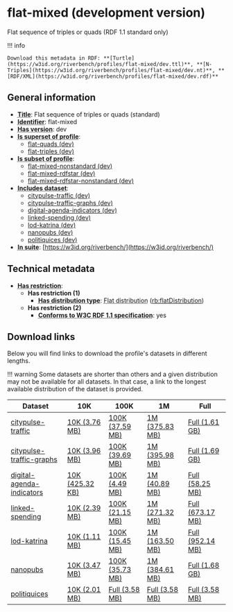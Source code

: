 # flat-mixed (development version)

Flat sequence of triples or quads (RDF 1.1 standard only)

!!! info

    Download this metadata in RDF: **[Turtle](https://w3id.org/riverbench/profiles/flat-mixed/dev.ttl)**, **[N-Triples](https://w3id.org/riverbench/profiles/flat-mixed/dev.nt)**, **[RDF/XML](https://w3id.org/riverbench/profiles/flat-mixed/dev.rdf)**



## General information

- **<abbr title="A name given to the resource.">Title</abbr>**: Flat sequence of triples or quads (standard)
- **<abbr title="An unambiguous reference to the resource within a given context.">Identifier</abbr>**: flat-mixed
- **<abbr title="Version tag of an artifact">Has version</abbr>**: dev
- **<abbr title="Indicates that this profile contains all datasets of the other profile">Is superset of profile</abbr>**: 
    - [flat-quads (dev)](https://w3id.org/riverbench/profiles/flat-quads/dev)
    - [flat-triples (dev)](https://w3id.org/riverbench/profiles/flat-triples/dev)
- **<abbr title="Indicates that this profile's datasets are all in the other profile">Is subset of profile</abbr>**: 
    - [flat-mixed-nonstandard (dev)](https://w3id.org/riverbench/profiles/flat-mixed-nonstandard/dev)
    - [flat-mixed-rdfstar (dev)](https://w3id.org/riverbench/profiles/flat-mixed-rdfstar/dev)
    - [flat-mixed-rdfstar-nonstandard (dev)](https://w3id.org/riverbench/profiles/flat-mixed-rdfstar-nonstandard/dev)
- **<abbr title="Indicates which datasets are included in the profile">Includes dataset</abbr>**: 
    - [citypulse-traffic (dev)](https://w3id.org/riverbench/datasets/citypulse-traffic/dev)
    - [citypulse-traffic-graphs (dev)](https://w3id.org/riverbench/datasets/citypulse-traffic-graphs/dev)
    - [digital-agenda-indicators (dev)](https://w3id.org/riverbench/datasets/digital-agenda-indicators/dev)
    - [linked-spending (dev)](https://w3id.org/riverbench/datasets/linked-spending/dev)
    - [lod-katrina (dev)](https://w3id.org/riverbench/datasets/lod-katrina/dev)
    - [nanopubs (dev)](https://w3id.org/riverbench/datasets/nanopubs/dev)
    - [politiquices (dev)](https://w3id.org/riverbench/datasets/politiquices/dev)
- **<abbr title="Indicates the benchmark suite to which a dataset or profile belongs">In suite</abbr>**: [https://w3id.org/riverbench/](https://w3id.org/riverbench/)

## Technical metadata

- **<abbr title="Has profile restriction. The restrictions are joined with the AND operator.">Has restriction</abbr>**: 
    - **Has restriction (1)**    
        - **<abbr title="Indicates the type of RiverBench dataset distribution">Has distribution type</abbr>**: <abbr title="The dataset is distributed as a single flat file.">Flat distribution</abbr> ([rb:flatDistribution](https://w3id.org/riverbench/schema/metadata#flatDistribution))
    - **Has restriction (2)**    
        - **<abbr title="Whether the dataset is RDF 1.1-compliant, i.e., does not use any non-standard features, like generalized triples.">Conforms to W3C RDF 1.1 specification</abbr>**: yes


## Download links

Below you will find links to download the profile's datasets in different lengths.

!!! warning
    Some datasets are shorter than others and a given distribution may not be available for all datasets.
    In that case, a link to the longest available distribution of the dataset is provided.

Dataset | 10K | 100K | 1M | Full
--- | --- | --- | --- | ---
[citypulse-traffic](https://w3id.org/riverbench/datasets/citypulse-traffic/dev) | [10K (3.76 MB)](https://w3id.org/riverbench/datasets/citypulse-traffic/dev/files/flat_10K.nt.gz) | [100K (37.59 MB)](https://w3id.org/riverbench/datasets/citypulse-traffic/dev/files/flat_100K.nt.gz) | [1M (375.83 MB)](https://w3id.org/riverbench/datasets/citypulse-traffic/dev/files/flat_1M.nt.gz) | [Full (1.61 GB)](https://w3id.org/riverbench/datasets/citypulse-traffic/dev/files/flat_full.nt.gz)
[citypulse-traffic-graphs](https://w3id.org/riverbench/datasets/citypulse-traffic-graphs/dev) | [10K (3.96 MB)](https://w3id.org/riverbench/datasets/citypulse-traffic-graphs/dev/files/flat_10K.nq.gz) | [100K (39.69 MB)](https://w3id.org/riverbench/datasets/citypulse-traffic-graphs/dev/files/flat_100K.nq.gz) | [1M (395.98 MB)](https://w3id.org/riverbench/datasets/citypulse-traffic-graphs/dev/files/flat_1M.nq.gz) | [Full (1.69 GB)](https://w3id.org/riverbench/datasets/citypulse-traffic-graphs/dev/files/flat_full.nq.gz)
[digital-agenda-indicators](https://w3id.org/riverbench/datasets/digital-agenda-indicators/dev) | [10K (425.32 KB)](https://w3id.org/riverbench/datasets/digital-agenda-indicators/dev/files/flat_10K.nt.gz) | [100K (4.49 MB)](https://w3id.org/riverbench/datasets/digital-agenda-indicators/dev/files/flat_100K.nt.gz) | [1M (40.89 MB)](https://w3id.org/riverbench/datasets/digital-agenda-indicators/dev/files/flat_1M.nt.gz) | [Full (58.25 MB)](https://w3id.org/riverbench/datasets/digital-agenda-indicators/dev/files/flat_full.nt.gz)
[linked-spending](https://w3id.org/riverbench/datasets/linked-spending/dev) | [10K (2.39 MB)](https://w3id.org/riverbench/datasets/linked-spending/dev/files/flat_10K.nt.gz) | [100K (21.15 MB)](https://w3id.org/riverbench/datasets/linked-spending/dev/files/flat_100K.nt.gz) | [1M (271.32 MB)](https://w3id.org/riverbench/datasets/linked-spending/dev/files/flat_1M.nt.gz) | [Full (673.17 MB)](https://w3id.org/riverbench/datasets/linked-spending/dev/files/flat_full.nt.gz)
[lod-katrina](https://w3id.org/riverbench/datasets/lod-katrina/dev) | [10K (1.11 MB)](https://w3id.org/riverbench/datasets/lod-katrina/dev/files/flat_10K.nt.gz) | [100K (15.45 MB)](https://w3id.org/riverbench/datasets/lod-katrina/dev/files/flat_100K.nt.gz) | [1M (163.50 MB)](https://w3id.org/riverbench/datasets/lod-katrina/dev/files/flat_1M.nt.gz) | [Full (952.14 MB)](https://w3id.org/riverbench/datasets/lod-katrina/dev/files/flat_full.nt.gz)
[nanopubs](https://w3id.org/riverbench/datasets/nanopubs/dev) | [10K (3.47 MB)](https://w3id.org/riverbench/datasets/nanopubs/dev/files/flat_10K.nq.gz) | [100K (35.73 MB)](https://w3id.org/riverbench/datasets/nanopubs/dev/files/flat_100K.nq.gz) | [1M (384.61 MB)](https://w3id.org/riverbench/datasets/nanopubs/dev/files/flat_1M.nq.gz) | [Full (1.68 GB)](https://w3id.org/riverbench/datasets/nanopubs/dev/files/flat_full.nq.gz)
[politiquices](https://w3id.org/riverbench/datasets/politiquices/dev) | [10K (2.01 MB)](https://w3id.org/riverbench/datasets/politiquices/dev/files/flat_10K.nt.gz) | [Full (3.58 MB)](https://w3id.org/riverbench/datasets/politiquices/dev/files/flat_full.nt.gz) | [Full (3.58 MB)](https://w3id.org/riverbench/datasets/politiquices/dev/files/flat_full.nt.gz) | [Full (3.58 MB)](https://w3id.org/riverbench/datasets/politiquices/dev/files/flat_full.nt.gz)